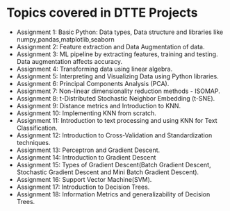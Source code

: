 # Topics covered in DTTE Projects

- Assignment 1:   Basic Python: Data types, Data structure and libraries like numpy,pandas,matplotlib,seaborn
- Assignment 2:   Feature extraction and Data Augmentation of data.
- Assignment 3:   ML pipeline by extracting features, training and testing. Data augmentation affects accuracy.
- Assignment 4:   Transforming data using linear algebra.
- Assignment 5:   Interpreting and Visualizing Data using Python libraries.
- Assignment 6:   Principal Components Analysis (PCA).
- Assignment 7:   Non-linear dimensionality reduction methods - ISOMAP.
- Assignment 8:   t-Distributed Stochastic Neighbor Embedding (t-SNE).
- Assignment 9:   Distance metrics and Introduction to KNN.
- Assignment 10:  Implementing KNN from scratch.
- Assignment 11:  Introduction to text processing and using KNN for Text Classification.
- Assignment 12:  Introduction to Cross-Validation and Standardization techniques.
- Assignment 13:  Perceptron and Gradient Descent.
- Assignment 14:  Introduction to Gradient Descent
- Assignment 15:  Types of Gradient Descent(Batch Gradient Descent, Stochastic Gradient Descent and Mini Batch Gradient Descent).
- Assignment 16:  Support Vector Machine(SVM).
- Assignment 17:  Introduction to Decision Trees.
- Assignment 18:  Information Metrics and generalizability of Decision Trees.
